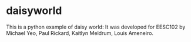 # daisyworld
This is a python example of daisy world:
It was developed for EESC102 by Michael Yeo, Paul Rickard, Kaitlyn Meldrum, Louis Ameneiro.

